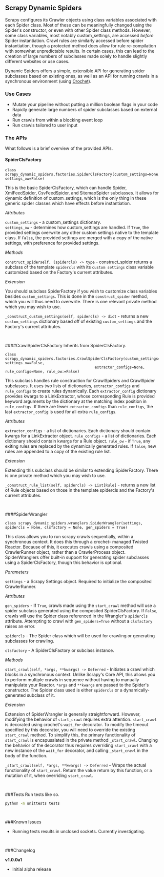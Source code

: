 Scrapy Dynamic Spiders
---

Scrapy configures its Crawler objects using class variables associated with each Spider class. Most of these can be
meaningfully changed using the Spider's constructor, or even with other Spider class methods. However, some class
variables, most notably custom_settings, are accessed *before* Spider instantiation. Crawl rules are similarly accessed
before spider instantiation, though a protected method does allow for rule re-compilation with somewhat unpredictable
results. In certain cases, this can lead to the creation of large numbers of subclasses made solely to handle slightly 
different websites or use cases.

Dynamic Spiders offers a simple, extensible API for generating spider subclasses based on existing ones, as well as 
an API for running crawls in a synchronous environment (using [Crochet](https://github.com/itamarst/crochet)).

### Use Cases

- Mutate your pipeline without putting a million boolean flags in your code
- Rapidly generate large numbers of spider subclasses based on external data
- Run crawls from within a blocking event loop
- Run crawls tailored to user input

### The APIs

What follows is a brief overview of the provided APIs.

#### SpiderClsFactory
```python3
class scrapy_dynamic_spiders.factories.SpiderClsFactory(custom_settings=None, settings_ow=False)
```
This is the basic SpiderClsFactory, which can handle Spider, XmlFeedSpider, CsvFeedSpider, and SitemapSpider subclasses.
It allows for dynamic definition of custom_settings, which is the only thing in these generic spider classes which
have effects before instantiation.

*Attributes*

``custom_settings`` - a custom_settings dictionary.  
``settings_ow`` - determines how custom_settings are handled. If ``True``, the provided settings overwrite any other
custom settings native to the template class. If ``False``, the provided settings are merged with a copy of the native 
settings, with preference for provided settings.

*Methods*

``construct_spiderself, (spidercls) -> type`` - construct_spider returns a subclass of the template ``spidercls`` with 
its ``custom settings`` class variable customized based on the Factory's current attributes.

*Extension*

You should subclass SpiderFactory if you wish to customize class variables besides ``custom_settings``. This is done in
the ``construct_spider`` method, which you will thus need to overwrite. There is one relevant private method which you
may wish to use.

``_construct_custom_settings(self, spidercls) -> dict`` - returns a new ``custom_settings`` dictionary based off of
existing ``custom_settings`` and the Factory's current attributes.

<br>  

####CrawlSpiderClsFactory
Inherits from SpiderClsFactory.
```python3
class scrapy_dynamic_spiders.factories.CrawlSpiderClsFactory(custom_settings=None, settings_ow=False,
                                         extractor_configs=None, rule_configs=None, rule_ow:=False)
```
This subclass handles rule construction for CrawlSpiders and CrawlSpider subclasses. It uses two lists of dictionaries,
``extractor_configs`` and ``rule_configs`` to create rules dynamically. Each ``extractor_config`` dictionary provides
kwargs to a LinkExtractor, whose corresponding Rule is provided keyword arguments by the dictionary at the matching
index position in ``rule_configs``. If there are fewer  ``extractor_configs`` than ``rule_configs``, the last
``extractor_config`` is used for all extra ``rule_configs``.

*Attributes*

``extractor_configs`` - a list of dictionaries. Each dictionary should contain kwargs for a LinkExtractor object.
``rule_configs`` - a list of dictionaries. Each dictionary should contain kwargs for a Rule object.
``rule_ow`` - if ``True``, any exiting rules are replaced by the dynamically generated rules. If ``false``, new rules
are appended to a copy of the existing rule list.

*Extension*

Extending this subclass should be similar to extending SpiderFactory. There is one private method which you may wish
to use.

``_construct_rule_list(self, spidercls) -> List[Rule]`` - returns a new list of Rule objects based on those in the
template spidercls and the Factory's current attributes.

<br>

####SpiderWrangler
```python3
class scrapy_dynamic_spiders.wranglers.SpiderWrangler(settings, spidercls = None, clsfactory = None, gen_spiders = True)
```

This class allows you to run scrapy crawls sequentially, within a synchronous context. It does this through a crochet-
managed Twisted Reactor. Because of this, it executes crawls using a composited CrawlerRunner object, rather than a 
CrawlerProcess object. SpiderWranglers offer built-in support for generating spider subclasses using a SpiderClsFactory,
though this behavior is optional.

*Parameters*

``settings`` - a Scrapy Settings object. Required to initialize the composited CrawlerRunner.

*Attributes*

``gen_spiders`` - If ``True``, crawls made using the ``start_crawl`` method will use a spider subclass generated using
the composited SpiderClsFactory. If ``False``, crawls will use the Spider class referenced in the Wrangler's ``spidercls``
attribute. Attempting to crawl with ``gen_spiders=True`` without a ``clsfactory`` raises an error.

``spidercls`` - The Spider class which will be used for crawling or generating subclasses for crawling.

``clsfactory`` - A SpiderClsFactory or subclass instance.

*Methods*

``start_crawl(self, *args, **kwargs) -> Deferred`` - Initiates a crawl which blocks in a synchronous context. Unlike
Scrapy's Core API, this allows you to perform multiple crawls in sequence without having to manually manipulate your
Reactor. ``*args`` and ``**kwargs`` are passed to the Spider's constructor. The Spider class used is either ``spidercls``
or a dynamically-generated subclass of it.

*Extension*

Extension of SpiderWrangler is generally straightforward. However, modifying the behavior of ``start_crawl`` requires
extra attention. ``start_crawl`` is decorated using crochet's ``wait_for`` decorator. To modify the timeout specified by
this decorator, you will need to override the existing ``start_crawl`` method. To simplify this, the primary functionality
of ``start_crawl`` is encapusalated in the private method ``_start_crawl``. Changing the behavior of the decorator thus
requires overriding ``start_crawl`` with a new instance of the ``wait_for`` decorator, and calling ``_start_crawl`` in
the body of the function.

``_start_crawl(self, *args, **kwargs) -> Deferred`` - Wraps the actual functionality of ``start_crawl``. Return the value
return by this function, or a mutation of it, when overriding ``start_crawl``.

<br>

###Tests
Run tests like so.
```bash
python -m unittests tests
```

<br>

###Known Issues
- Running tests results in unclosed sockets. Currently investigating.

<br>

###Changelog

**v1.0.0a1**
- Initial alpha release



